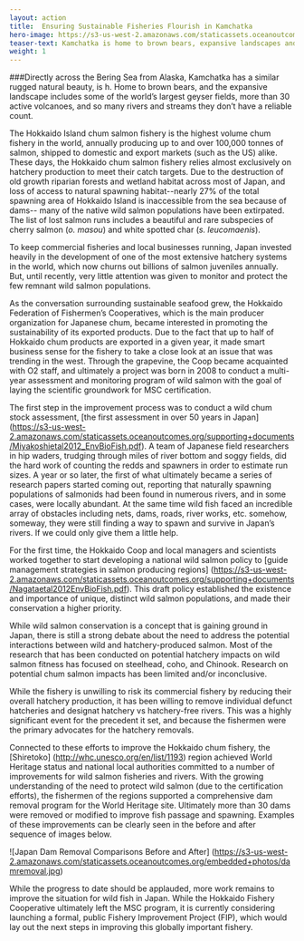 ```yaml
---
layout: action
title:  Ensuring Sustainable Fisheries Flourish in Kamchatka
hero-image: https://s3-us-west-2.amazonaws.com/staticassets.oceanoutcomes.org/news+and+analysis/hero+images/west-kam-comment-period-hero.jpg
teaser-text: Kamchatka is home to brown bears, expansive landscapes and geyser fields, more than 30 active volcanoes, countless rivers and streams, and some of the most abundant salmon runs on earth.
weight: 1
---
```

###Directly across the Bering Sea from Alaska, Kamchatka has a similar rugged natural beauty, is h. Home to brown bears, and the expansive landscape includes some of the world’s largest geyser fields, more than 30 active volcanoes, and so many rivers and streams they don’t have a reliable count.

The Hokkaido Island chum salmon fishery is the highest volume chum fishery in the world, annually producing up to and over 100,000 tonnes of salmon, shipped to domestic and export markets (such as the US) alike. These days, the Hokkaido chum salmon fishery relies almost exclusively on hatchery production to meet their catch targets. Due to the destruction of old growth riparian forests and wetland habitat across most of Japan, and loss of access to natural spawning habitat--nearly 27% of the total spawning area of Hokkaido Island is inaccessible from the sea because of dams-- many of the native wild salmon populations have been extirpated. The list of lost salmon runs includes a beautiful and rare subspecies of cherry salmon (*o. masou*) and white spotted char (*s. leucomaenis*). 

To keep commercial fisheries and local businesses running, Japan invested heavily in the development of one of the most extensive hatchery systems in the world, which now churns out billions of salmon juveniles annually. But, until recently, very little attention was given to monitor and protect the few remnant wild salmon populations.

As the conversation surrounding sustainable seafood grew, the Hokkaido Federation of Fishermen’s Cooperatives, which is the main producer organization for Japanese chum, became interested in promoting the sustainability of its exported products. Due to the fact that up to half of Hokkaido chum products are exported in a given year, it made smart business sense for the fishery to take a close look at an issue that was trending in the west. Through the grapevine, the Coop became acquainted with O2 staff, and ultimately a project was born in 2008 to conduct a multi-year assessment and monitoring program of wild salmon with the goal of laying the scientific groundwork for MSC certification.

The first step in the improvement process was to conduct a wild chum stock assessment, [the first assessment in over 50 years in Japan] (https://s3-us-west-2.amazonaws.com/staticassets.oceanoutcomes.org/supporting+documents/Miyakoshietal2012_EnvBioFish.pdf). A team of Japanese field researchers in hip waders, trudging through miles of river bottom and soggy fields, did the hard work of counting the redds and spawners in order to estimate run sizes. A year or so later, the first of what ultimately became a series of research papers started coming out, reporting that naturally spawning populations of salmonids had been found in numerous rivers, and in some cases, were locally abundant. At the same time wild fish faced an incredible array of obstacles including nets, dams, roads, river works, etc. somehow, someway, they were still finding a way to spawn and survive in Japan’s rivers. If we could only give them a little help.

For the first time, the Hokkaido Coop and local managers and scientists worked together to start developing a national wild salmon policy to [guide management strategies in salmon producing regions] (https://s3-us-west-2.amazonaws.com/staticassets.oceanoutcomes.org/supporting+documents/Nagataetal2012EnvBioFish.pdf). This draft policy established the existence and importance of unique, distinct wild salmon populations, and made their conservation a higher priority. 

While wild salmon conservation is a concept that is gaining ground in Japan, there is still a strong debate about the need to address the potential interactions between wild and hatchery-produced salmon. Most of the research that has been conducted on potential hatchery impacts on wild salmon fitness has focused on steelhead, coho, and Chinook. Research on potential chum salmon impacts has been limited and/or inconclusive. 

While the fishery is unwilling to risk its commercial fishery by reducing their overall hatchery production, it has been willing to remove individual defunct hatcheries and designat hatchery vs hatchery-free rivers. This was a highly significant event for the precedent it set, and because the fishermen were the primary advocates for the hatchery removals. 

Connected to these efforts to improve the Hokkaido chum fishery, the [Shiretoko] (http://whc.unesco.org/en/list/1193) region achieved World Heritage status and national local authorities committed to a number of improvements for wild salmon fisheries and rivers. With the growing understanding of the need to protect wild salmon (due to the certification efforts), the fishermen of the regions supported a comprehensive dam removal program for the World Heritage site. Ultimately more than 30 dams were removed or modified to improve fish passage and spawning. Examples of these improvements can be clearly seen in the before and after sequence of images below. 

![Japan Dam Removal Comparisons Before and After] (https://s3-us-west-2.amazonaws.com/staticassets.oceanoutcomes.org/embedded+photos/damremoval.jpg)

While the progress to date should be applauded, more work remains to improve the situation for wild fish in Japan.  While the Hokkaido Fishery Cooperative ultimately left the MSC program, it is currently considering launching a formal, public Fishery Improvement Project (FIP), which would lay out the next steps in improving this globally important fishery.
